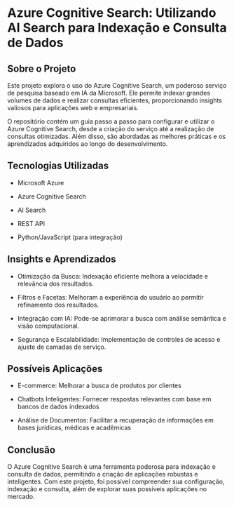# Azure Cognitive Search: Utilizando AI Search para Indexação e Consulta de Dados

## Sobre o Projeto

Este projeto explora o uso do Azure Cognitive Search, um poderoso serviço de pesquisa baseado em IA da Microsoft. Ele permite indexar grandes volumes de dados e realizar consultas eficientes, proporcionando insights valiosos para aplicações web e empresariais.

O repositório contém um guia passo a passo para configurar e utilizar o Azure Cognitive Search, desde a criação do serviço até a realização de consultas otimizadas. Além disso, são abordadas as melhores práticas e os aprendizados adquiridos ao longo do desenvolvimento.

## Tecnologias Utilizadas

- Microsoft Azure

- Azure Cognitive Search

- AI Search

- REST API

- Python/JavaScript (para integração)

## Insights e Aprendizados

- Otimização da Busca: Indexação eficiente melhora a velocidade e relevância dos resultados.

- Filtros e Facetas: Melhoram a experiência do usuário ao permitir refinamento dos resultados.

- Integração com IA: Pode-se aprimorar a busca com análise semântica e visão computacional.

- Segurança e Escalabilidade: Implementação de controles de acesso e ajuste de camadas de serviço.

## Possíveis Aplicações

- E-commerce: Melhorar a busca de produtos por clientes

- Chatbots Inteligentes: Fornecer respostas relevantes com base em bancos de dados indexados

- Análise de Documentos: Facilitar a recuperação de informações em bases jurídicas, médicas e acadêmicas

## Conclusão

O Azure Cognitive Search é uma ferramenta poderosa para indexação e consulta de dados, permitindo a criação de aplicações robustas e inteligentes. Com este projeto, foi possível compreender sua configuração, indexação e consulta, além de explorar suas possíveis aplicações no mercado.
